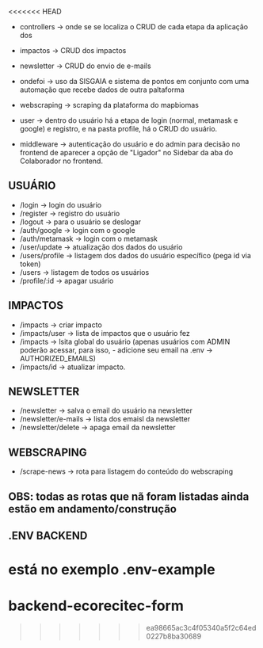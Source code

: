<<<<<<< HEAD
- controllers -> onde se se localiza o CRUD de cada etapa da aplicação dos 

- impactos -> CRUD dos impactos

- newsletter -> CRUD do envio de e-mails

- ondefoi -> uso da SISGAIA e sistema de pontos em conjunto com uma automação que recebe dados de outra paltaforma 

- webscraping -> scraping da plataforma do mapbiomas 

- user -> dentro do usuário há a etapa de login (normal, metamask e google) e registro, e na pasta profile, há o CRUD do usuário.

- middleware -> autenticação do usuário e do admin para decisão no frontend de aparecer a opção de "Ligador" no Sidebar da aba do Colaborador no frontend.


## USUÁRIO

- /login -> login do usuário
- /register -> registro do usuário
- /logout -> para o usuário se deslogar
- /auth/google -> login com o google
- /auth/metamask -> login com o metamask
- /user/update -> atualização dos dados do usuário
- /users/profile -> listagem dos dados do usuário específico (pega id via token)
- /users -> listagem de todos os usuários
- /profile/:id -> apagar usuário

## IMPACTOS

- /impacts -> criar impacto
- /impacts/user -> lista de impactos que o usuário fez
- /impacts -> lsita global do usuário (apenas usuários com ADMIN poderão acessar, para isso, - adicione seu email na .env -> AUTHORIZED_EMAILS)
- /impacts/id -> atualizar impacto.

## NEWSLETTER

- /newsletter -> salva o email do usuário na newsletter
- /newsletter/e-mails -> lista dos emaisl da newsletter
- /newsletter/delete -> apaga email da newsletter

## WEBSCRAPING

- /scrape-news -> rota para listagem do conteúdo do webscraping

## OBS: todas as rotas que nã foram listadas ainda estão em andamento/construção

## .ENV BACKEND
está no exemplo .env-example
=======
# backend-ecorecitec-form
>>>>>>> ea98665ac3c4f05340a5f2c64ed0227b8ba30689

